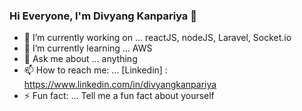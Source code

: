 ### Hi Everyone, I'm Divyang Kanpariya 👋

- 🔭 I’m currently working on ... reactJS, nodeJS, Laravel, Socket.io
- 🌱 I’m currently learning ... AWS
- 💬 Ask me about ... anything
- 📫 How to reach me: ... [Linkedin] : https://www.linkedin.com/in/divyangkanpariya
- ⚡ Fun fact: ... Tell me a fun fact about yourself
